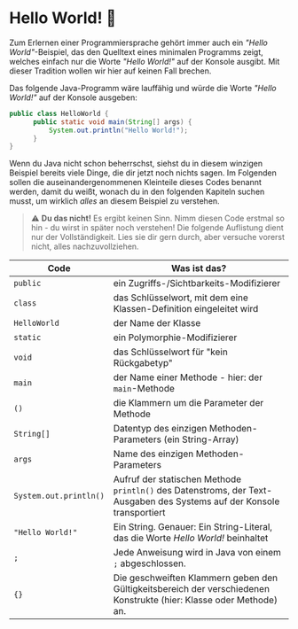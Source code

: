 
# Hello World! :rocket:

Zum Erlernen einer Programmiersprache gehört immer auch ein _"Hello World"_-Beispiel, das den Quelltext eines minimalen Programms zeigt, welches einfach nur die Worte _"Hello World!"_ auf der Konsole ausgibt. Mit dieser Tradition wollen wir hier auf keinen Fall brechen.

Das folgende Java-Programm wäre lauffähig und würde die Worte _"Hello World!"_ auf der Konsole ausgeben:

```java
public class HelloWorld {
      public static void main(String[] args) {
          System.out.println("Hello World!");
      }
}
```

Wenn du Java nicht schon beherrschst, siehst du in diesem winzigen Beispiel bereits viele Dinge, die dir jetzt noch nichts sagen. Im Folgenden sollen die auseinandergenommenen Kleinteile dieses Codes benannt werden, damit du weißt, wonach du in den folgenden Kapiteln suchen musst, um wirklich _alles_ an diesem Beispiel zu verstehen.

> :warning: **Du das nicht!** Es ergibt keinen Sinn. Nimm diesen Code erstmal so hin - du wirst in später noch verstehen! Die folgende Auflistung dient nur der Vollständigkeit. Lies sie dir gern durch, aber versuche vorerst nicht, alles nachzuvollziehen.

Code | Was ist das?
--- | ---
`public` | ein Zugriffs-/Sichtbarkeits-Modifizierer
`class` | das Schlüsselwort, mit dem eine Klassen-Definition eingeleitet wird
`HelloWorld` | der Name der Klasse
`static` | ein Polymorphie-Modifizierer
`void` | das Schlüsselwort für "kein Rückgabetyp"
`main` | der Name einer Methode - hier: der `main`-Methode
`()` | die Klammern um die Parameter der Methode
`String[]` | Datentyp des einzigen Methoden-Parameters (ein String-Array)
`args` | Name des einzigen Methoden-Parameters
`System.out.println()` | Aufruf der statischen Methode `println()` des Datenstroms, der Text-Ausgaben des Systems auf der Konsole transportiert
`"Hello World!"` | Ein String. Genauer: Ein String-Literal, das die Worte _Hello World!_ beinhaltet
`;` | Jede Anweisung wird in Java von einem `;` abgeschlossen.
`{}` | Die geschweiften Klammern geben den Gültigkeitsbereich der verschiedenen Konstrukte (hier: Klasse oder Methode) an.
